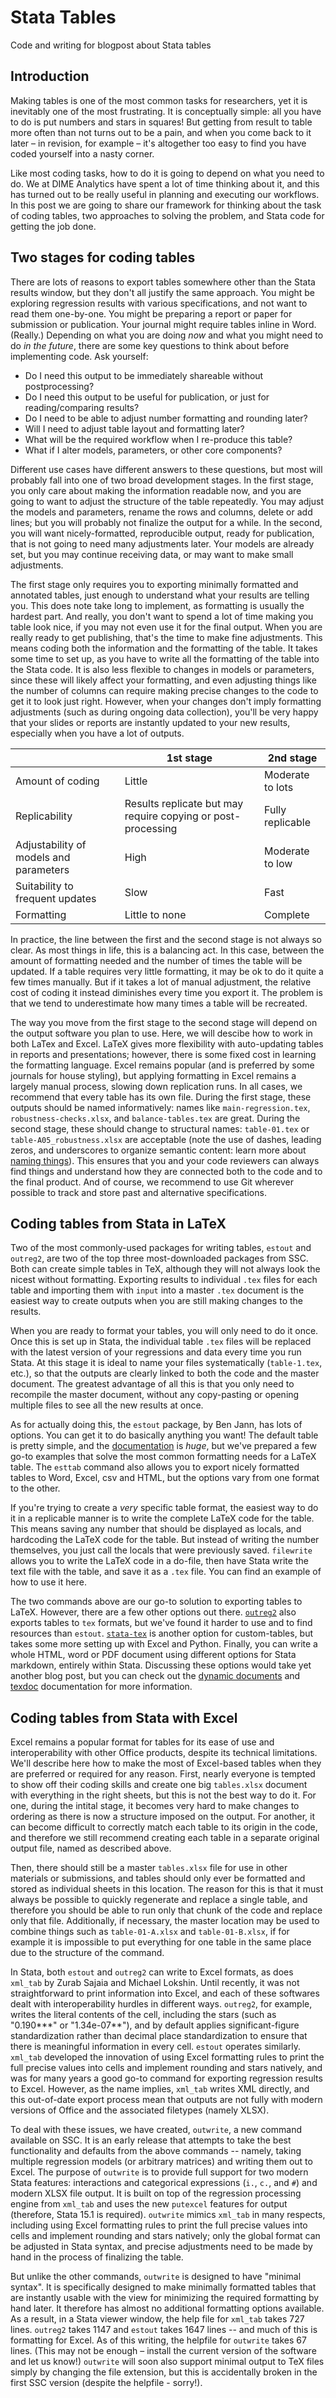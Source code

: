 # Stata Tables

Code and writing for blogpost about Stata tables

## Introduction

Making tables is one of the most common tasks for researchers, yet it is inevitably one of the most frustrating. It is conceptually simple: all you have to do is put numbers and stars in squares! But getting from result to table more often than not turns out to be a pain, and when you come back to it later – in revision, for example – it's altogether too easy to find you have coded yourself into a nasty corner.

Like most coding tasks, how to do it is going to depend on what you need to do. We at DIME Analytics have spent a lot of time thinking about it, and this has turned out to be really useful in planning and executing our workflows. In this post we are going to share our framework for thinking about the task of coding tables, two approaches to solving the problem, and Stata code for getting the job done.

## Two stages for coding tables

There are lots of reasons to export tables somewhere other than the Stata results window, but they don't all justify the same approach. You might be exploring regression results with various specifications, and not want to read them one-by-one. You might be preparing a report or paper for submission or publication. Your journal might require tables inline in Word. (Really.) Depending on what you are doing _now_ and what you might need to do _in the future_, there are some key questions to think about before implementing code. Ask yourself:

- Do I need this output to be immediately shareable without postprocessing?
- Do I need this output to be useful for publication, or just for reading/comparing results?
- Do I need to be able to adjust number formatting and rounding later?
- Will I need to adjust table layout and formatting later?
- What will be the required workflow when I re-produce this table?
- What if I alter models, parameters, or other core components?

Different use cases have different answers to these questions, but most will probably fall into one of two broad development stages. In the first stage, you only care about making the information readable now, and you are going to want to adjust the structure of the table repeatedly. You may adjust the models and parameters, rename the rows and columns, delete or add lines; but you will probably not finalize the output for a while. In the second, you will want nicely-formatted, reproducible output, ready for publication, that is not going to need many adjustments later. Your models are already set, but you may continue receiving data, or may want to make small adjustments.

The first stage only requires you to exporting minimally formatted and annotated tables, just enough to understand what your results are telling you. This does note take long to implement, as formatting is usually the hardest part. And really, you don't want to spend a lot of time making you table look nice, if you may not even use it for the final output. When you are really ready to get publishing, that's the time to make fine adjustments. This means coding both the information and the formatting of the table. It takes some time to set up, as you have to write all the formatting of the table into the Stata code. It is also less flexible to changes in models or parameters, since these will likely affect your formatting, and even adjusting things like the number of columns can require making precise changes to the code to get it to look just right. However, when your changes don't imply formatting adjustments (such as during ongoing data collection), you'll be very happy that your slides or reports are instantly updated to your new results, especially when you have a lot of outputs.

||1st stage|2nd stage|
|-|-|-|
|Amount of coding | Little | Moderate to lots |
|Replicability   | Results replicate but may require copying or post-processing  | Fully replicable  |
|Adjustability of models and parameters | High | Moderate to low |
|Suitability to frequent updates   | Slow   | Fast  |
|Formatting   | Little to none | Complete  |

In practice, the line between the first and the second stage is not always so clear. As most things in life, this is a balancing act. In this case, between the amount of formatting needed and the number of times the table will be updated. If a table requires very little formatting, it may be ok to do it quite a few times manually. But if it takes a lot of manual adjustment, the relative cost of coding it instead diminishes every time you export it. The problem is that we tend to underestimate how many times a table will be recreated.

The way you move from the first stage to the second stage will depend on the output software you plan to use. Here, we will descibe how to work in both LaTex and Excel. LaTeX gives more flexibility with auto-updating tables in reports and presentations; however, there is some fixed cost in learning the formatting language. Excel remains popular (and is preferred by some journals for house styling), but applying formatting in Excel remains a largely manual process, slowing down replication runs. In all cases, we recommend that every table has its own file. During the first stage, these outputs should be named informatively: names like `main-regression.tex`, `robustness-checks.xlsx`, and `balance-tables.tex` are great. During the second stage, these should change to structural names: `table-01.tex` or `table-A05_robustness.xlsx` are acceptable (note the use of dashes, leading zeros, and underscores to organize semantic content: learn more about [naming things](http://www2.stat.duke.edu/~rcs46/lectures_2015/01-markdown-git/slides/naming-slides/naming-slides.pdf)). This ensures that you and your code reviewers can always find things and understand how they are connected both to the code and to the final product. And of course, we recommend to use Git wherever possible to track and store past and alternative specifications.

## Coding tables from Stata in LaTeX

Two of the most commonly-used packages for writing tables, `estout` and `outreg2`, are two of the top three most-downloaded packages from SSC. Both can create simple tables in TeX, although they will not always look the nicest without formatting. Exporting results to individual `.tex` files for each table and importing them with `input` into a master `.tex` document is the easiest way to create outputs when you are still making changes to the results.

When you are ready to format your tables, you will only need to do it once. Once this is set up in Stata, the individual table `.tex` files will be replaced with the latest version of your regressions and data every time you run Stata. At this stage it is ideal to name your files systematically (`table-1.tex`, etc.), so that the outputs are clearly linked to both the code and the master document. The greatest advantage of all this is that you only need to recompile the master document, without any copy-pasting or opening multiple files to see all the new results at once.

As for actually doing this, the `estout` package, by Ben Jann, has lots of options. You can get it to do basically anything you want! The default table is pretty simple, and the [documentation]( http://repec.sowi.unibe.ch/stata/estout/) is *huge*, but we've prepared a few go-to examples that solve the most common formatting needs for a LaTeX table. The `esttab` command also allows you to export nicely formatted tables to Word, Excel, csv and HTML, but the options vary from one format to the other.

If you're trying to create a _very_ specific table format, the easiest way to do it in a replicable manner is to write the complete LaTeX code for the table. This means saving any number that should be displayed as locals, and hardcoding the LaTeX code for the table. But instead of writing the number themselves, you just call the locals that were previously saved. `filewrite` allows you to write the LaTeX code in a do-file, then have Stata write the text file with the table, and save it as a `.tex` file. You can find an example of how to use it here.

The two commands above are our go-to solution to exporting tables to LaTeX. However, there are a few other options out there. [`outreg2`](http://repec.org/bocode/o/outreg2.html) also exports tables to `tex` formats, but we've found it harder to use and to find resources than `estout`. [`stata-tex`](https://github.com/paulnov/stata-tex) is another option for custom-tables, but takes some more setting up with Excel and Python. Finally, you can write a whole HTML, word or PDF document using different options for Stata markdown, entirely within Stata. Discussing these options would take yet another blog post, but you can check out the [dynamic documents](https://www.stata.com/new-in-stata/markdown/) and [texdoc](http://repec.sowi.unibe.ch/stata/texdoc/) documentation for more information.

## Coding tables from Stata with Excel

Excel remains a popular format for tables for its ease of use and interoperability with other Office products, despite its technical limitations. We'll describe here how to make the most of Excel-based tables when they are preferred or required for any reason. First, nearly everyone is tempted to show off their coding skills and create one big `tables.xlsx` document with everything in the right sheets, but this is not the best way to do it. For one, during the intital stage, it becomes very hard to make changes to ordering as there is now a structure imposed on the output. For another, it can become difficult to correctly match each table to its origin in the code, and therefore we still recommend creating each table in a separate original output file, named as described above.

Then, there should still be a master `tables.xlsx` file for use in other materials or submissions, and tables should only ever be formatted and stored as individual sheets in this location. The reason for this is that it must always be possible to quickly regenerate and replace a single table, and therefore you should be able to run only that chunk of the code and replace only that file. Additionally, if necessary, the master location may be used to combine things such as `table-01-A.xlsx` and `table-01-B.xlsx`, if for example it is impossible to put everything for one table in the same place due to the structure of the command.

In Stata, both `estout` and `outreg2` can write to Excel formats, as does `xml_tab` by Zurab Sajaia and Michael Lokshin. Until recently, it was not straightforward to print information into Excel, and each of these softwares dealt with interoperability hurdles in different ways. `outreg2`, for example, writes the literal contents of the cell, including the stars (such as "0.190\*\*\*" or "1.34e-07\*\*"), and by default applies significant-figure standardization rather than decimal place standardization to ensure that there is meaningful information in every cell. `estout` operates similarly. `xml_tab` developed the innovation of using Excel formatting rules to print the full precise values into cells and implement rounding and stars natively, and was for many years a good go-to command for exporting regression results to Excel. However, as the name implies, `xml_tab` writes XML directly, and this out-of-date export process mean that outputs are not fully with modern versions of Office and the associated filetypes (namely XLSX).

To deal with these issues, we have created, `outwrite`, a new command available on SSC. It is an early release that attempts to take the best functionality and defaults from the above commands -- namely, taking multiple regression models (or arbitrary matrices) and writing them out to Excel. The purpose of `outwrite` is to provide full support for two modern Stata features: interactions and categorical expressions (`i.`, `c.`, and `#`) and modern XLSX file output. It is built on top of the regression processing engine from `xml_tab` and uses the new `putexcel` features for output (therefore, Stata 15.1 is required). `outwrite` mimics `xml_tab` in many respects, including using Excel formatting rules to print the full precise values into cells and implement rounding and stars natively; only the global format can be adjusted in Stata syntax, and precise adjustments need to be made by hand in the process of finalizing the table.

But unlike the other commands, `outwrite` is designed to have "minimal syntax". It is specifically designed to make minimally formatted tables that are instantly usable with the view for minimizing the required formatting by hand later. It therefore has almost no additional formatting options available. As a result, in a Stata viewer window, the help file for `xml_tab` takes 727 lines. `outreg2` takes 1147 and `estout` takes 1647 lines -- and much of this is formatting for Excel. As of this writing, the helpfile for `outwrite` takes 67 lines. (This may not be enough – install the current version of the software and let us know!) `outwrite` will soon also support minimal output to TeX files simply by changing the file extension, but this is accidentally broken in the first SSC version (despite the helpfile - sorry!).
